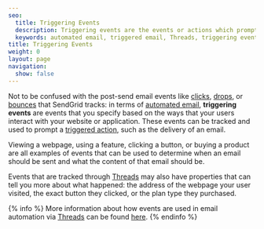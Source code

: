 ```yaml
---
seo:
  title: Triggering Events
  description: Triggering events are the events or actions which prompt the delivery of an automated email.
  keywords: automated email, triggered email, Threads, triggering event, event
title: Triggering Events
weight: 0
layout: page
navigation:
  show: false
---
```


Not to be confused with the post-send email events like [clicks]({{root_url}}/Glossary/clicks.html), [drops]({{root_url}}/Glossary/drops.html), or [bounces]({{root_url}}/Glossary/bounces.html) that SendGrid tracks: in terms of [automated email]({{root_url}}/Glossary/automated_email.html), **triggering events** are events that you specify based on the ways that your users interact with your website or application. These events can be tracked and used to prompt a [triggered action]({{root_url}}/Glossary/triggered_actions.html), such as the delivery of an email.

Viewing a webpage, using a feature, clicking a button, or buying a product are all examples of events that can be used to determine when an email should be sent and what the content of that email should be.

Events that are tracked through [Threads](http://threads.io/) may also have properties that can tell you more about what happened: the address of the webpage your user visited, the exact button they clicked, or the plan type they purchased.

{% info %}
More information about how events are used in email automation via [Threads](http://threads.io/) can be found [here](https://support.threads.io/hc/en-us).
{% endinfo %}

